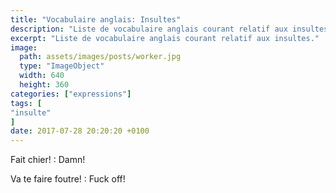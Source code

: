 ```yaml
---
title: "Vocabulaire anglais: Insultes"
description: "Liste de vocabulaire anglais courant relatif aux insultes."
excerpt: "Liste de vocabulaire anglais courant relatif aux insultes."
image:
  path: assets/images/posts/worker.jpg
  type: "ImageObject"
  width: 640
  height: 360
categories: ["expressions"]
tags: [
"insulte"
]
date: 2017-07-28 20:20:20 +0100
---
```


Fait chier!
: Damn!

Va te faire foutre!
: Fuck off!
